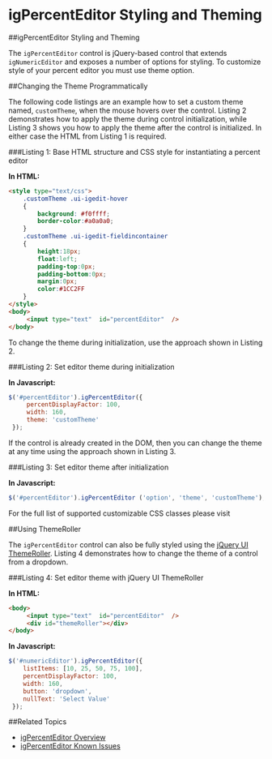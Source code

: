﻿<!--
|metadata|
{
    "fileName": "igpercenteditor-styling-and-theming",
    "controlName": "igEditors",
    "tags": ["Editing","Styling","Theming"]
}
|metadata|
-->

# igPercentEditor Styling and Theming

##igPercentEditor Styling and Theming


The `igPercentEditor` control is jQuery-based control that extends `igNumericEditor` and exposes a number of options for styling. To customize style of your percent editor you must use theme option.

##Changing the Theme Programmatically

The following code listings are an example how to set a custom theme named, `customTheme`, when the mouse hovers over the control. Listing 2 demonstrates how to apply the theme during control initialization, while Listing 3 shows you how to apply the theme after the control is initialized. In either case the HTML from Listing 1 is required.

###Listing 1: Base HTML structure and CSS style for instantiating a percent editor


**In HTML:**

```html
<style type="text/css">
    .customTheme .ui-igedit-hover
    { 
        background: #f0ffff;
        border-color:#a0a0a0; 
    }
    .customTheme .ui-igedit-fieldincontainer
    { 
        height:18px;
        float:left;
        padding-top:0px; 
        padding-bottom:0px;
        margin:0px;
        color:#1CC2FF
    }
</style>
<body>
     <input type="text"  id="percentEditor"  />
</body>
```

To change the theme during initialization, use the approach shown in Listing 2.

###Listing 2: Set editor theme during initialization



**In Javascript:**

```js
$('#percentEditor').igPercentEditor({
     percentDisplayFactor: 100,
     width: 160, 
     theme: 'customTheme'
 });
```

If the control is already created in the DOM, then you can change the theme at any time using the approach shown in Listing 3.

###Listing 3: Set editor theme after initialization



**In Javascript:**

```js
$('#percentEditor').igPercentEditor ('option', 'theme', 'customTheme');
```

For the full list of supported customizable CSS classes please visit

##Using ThemeRoller


The `igPercentEditor` control can also be fully styled using the [jQuery UI ThemeRoller](http://jqueryui.com/themeroller/). Listing 4 demonstrates how to change the theme of a control from a dropdown.

###Listing 4: Set editor theme with jQuery UI ThemeRoller



**In HTML:**

```html
<body>
     <input type="text"  id="percentEditor"  />
     <div id="themeRoller"></div>
</body>
```



**In Javascript:**

```js
$('#numericEditor').igPercentEditor({
    listItems: [10, 25, 50, 75, 100],
    percentDisplayFactor: 100,
    width: 160,
    button: 'dropdown',
    nullText: 'Select Value'
 });
```

##Related Topics  

-   [igPercentEditor Overview](igPercentEditor-Overview.html)
-   [igPercentEditor Known Issues](igPercentEditor-Known-Issues.html)

 

 


